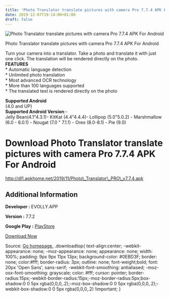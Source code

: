 ```yaml
---
title: 'Photo Translator translate pictures with camera Pro 7.7.4 APK For Android'
date: 2019-12-07T19:14:00+01:00
draft: false
---
```


![Photo Translator translate pictures with camera Pro 7.7.4 APK For Android](https://i0.wp.com/apkhome.net/wp-content/uploads/2019/12/Photo-Translator-translate-pictures-with-camera-Pro-7.7.4.png "Photo Translator translate pictures with camera Pro 7.7.4 APK For Android")

  

Photo Translator translate pictures with camera Pro 7.7.4 APK For Android

Turn your camera into a translator. Take a photo and translate it with just one click. The translation will be rendered directly on the photo.  
**FEATURES**  
\* Automatic language detection  
\* Unlimited photo translation  
\* Most advanced OCR technology  
\* More than 100 languages supported  
\* The translated text is rendered directly on the photo

**Supported Android**  
{4.0 and UP}  
**Supported Android Version**:-  
Jelly Bean(4.1"4.3.1)- KitKat (4.4"4.4.4)- Lollipop (5.0"5.0.2) - Marshmallow (6.0 - 6.0.1) - Nougat (7.0 " 7.1.1) - Oreo (8.0-8.1) - Pie (9.0)

Download Photo Translator translate pictures with camera Pro 7.7.4 APK For Android
==================================================================================

http://dl1.apkhome.net/2019/11/Photo\_Translator\_PRO\_v7.7.4.apk

Additional Information
----------------------

**Developer :** EVOLLY.APP

**Version :** 7.7.2

**Google Play :** [PlayStore](https://play.google.com/store/apps/details?id=xbean.image.picture.translate.ocr&hl=en)

  

[Download Now](https://store4app.co/post/photo-translator-translate-pictures-with-camera-pro-7-7-4-apk-for-android_1575742228)

  
Source: [Go homepage.](https://store4app.co/post/photo-translator-translate-pictures-with-camera-pro-7-7-4-apk-for-android_1575742228) .downloadtop{ text-align:center; -webkit-appearance: none; -moz-appearance: none; appearance: none; width: 100%; padding: 9px 9px 11px 13px; background-color: #0EBD3F; border: none; color:#fff; border-radius: 3px; outline: none; font-weight;bold; font: 20px 'Open Sans', sans-serif; -webkit-font-smoothing: antialiased; -moz-osx-font-smoothing: grayscale; color: #fff; cursor: pointer; border-radius:15px;-webkit-border-radius:15px;-moz-border-radius:5px;box-shadow:0 0 5px rgba(0,0,0,.2);-moz-box-shadow:0 0 5px rgba(0,0,0,.2);-webkit-box-shadow:0 0 5px rgba(0,0,0,.2) !important; }